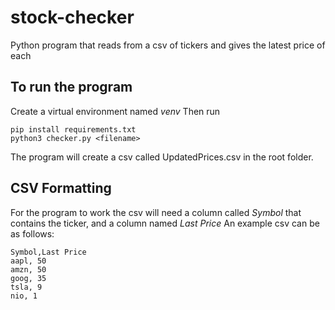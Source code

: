 # stock-checker
Python program that reads from a csv of tickers and gives the latest price of each

## To run the program
Create a virtual environment named *venv*
Then run
```
pip install requirements.txt
python3 checker.py <filename>
```
The program will create a csv called UpdatedPrices.csv in the root folder.

## CSV Formatting
For the program to work the csv will need a column called *Symbol* that contains the ticker, and a column named *Last Price*
An example csv can be as follows:
```
Symbol,Last Price
aapl, 50
amzn, 50
goog, 35
tsla, 9
nio, 1
```
